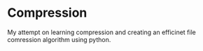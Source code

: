# Compression
My attempt on learning compression and creating an efficinet file comression algorithm using python.
